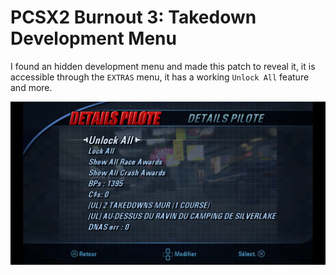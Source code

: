 # PCSX2 Burnout 3: Takedown Development Menu

I found an hidden development menu and made this patch to reveal it, it is accessible through the `EXTRAS` menu, it has a working `Unlock All` feature and more.

![Burnout 3: Takedown Dev Menu](menu.png)
